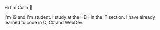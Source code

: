 Hi I'm Colin 👋

I'm 19 and I'm student.
I study at the HEH in the IT section.
I have already learned to code in C, C# and WebDev.


